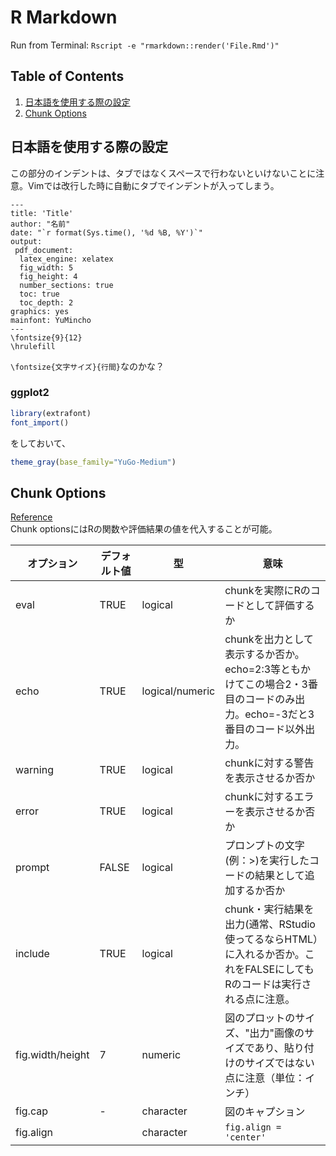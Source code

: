 # R Markdown
Run from Terminal: `Rscript -e "rmarkdown::render('File.Rmd')"`

## Table of Contents
1. [日本語を使用する際の設定](#日本語を使用する際の設定)
2. [Chunk Options](#chunk-options)

## 日本語を使用する際の設定
この部分のインデントは、タブではなくスペースで行わないといけないことに注意。Vimでは改行した時に自動にタブでインデントが入ってしまう。
```rmd
---
title: 'Title'
author: "名前"
date: "`r format(Sys.time(), '%d %B, %Y')`"
output:
 pdf_document:
  latex_engine: xelatex
  fig_width: 5
  fig_height: 4
  number_sections: true
  toc: true
  toc_depth: 2
graphics: yes
mainfont: YuMincho
---
\fontsize{9}{12}
\hrulefill
```
`\fontsize{文字サイズ}{行間}`なのかな？

### ggplot2
```r
library(extrafont) 
font_import() 
```
をしておいて、
```r
theme_gray(base_family="YuGo-Medium")
```


## Chunk Options
[Reference](http://d.hatena.ne.jp/teramonagi/20130615/1371303616)   
Chunk optionsにはRの関数や評価結果の値を代入することが可能。



| オプション       | デフォルト値 | 型              | 意味                                                                                                                      |
|------------------|--------------|-----------------|---------------------------------------------------------------------------------------------------------------------------|
| eval             | TRUE         | logical         | chunkを実際にRのコードとして評価するか                                                                                    |
| echo             | TRUE         | logical/numeric | chunkを出力として表示するか否か。echo=2:3等ともかけてこの場合2・3番目のコードのみ出力。echo=-3だと3番目のコード以外出力。 |
| warning          | TRUE         | logical         | chunkに対する警告を表示させるか否か                                                                                       |
| error            | TRUE         | logical         | chunkに対するエラーを表示させるか否か                                                                                     |
| prompt           | FALSE        | logical         | プロンプトの文字(例：>)を実行したコードの結果として追加するか否か                                                         |
| include          | TRUE         | logical         | chunk・実行結果を出力(通常、RStudio使ってるならHTML）に入れるか否か。これをFALSEにしてもRのコードは実行される点に注意。   |
| fig.width/height | 7            | numeric         | 図のプロットのサイズ、"出力"画像のサイズであり、貼り付けのサイズではない点に注意（単位：インチ）                          |
| fig.cap          | -            | character       | 図のキャプション    |
| fig.align        |              | character       | `fig.align = 'center'` |

